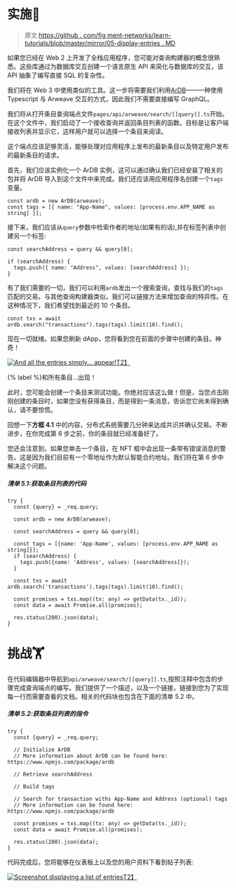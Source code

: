 # 实施🧩

> 原文:[https://github . com/fig ment-networks/learn-tutorials/blob/master/mirror/05-display-entries . MD](https://github.com/figment-networks/learn-tutorials/blob/master/mirror/05-display-entries.md)

如果您已经在 Web 2 上开发了全栈应用程序，您可能对查询构建器的概念很熟悉。这些库通过为数据库交互创建一个语言原生 API 来简化与数据库的交互，该 API 抽象了编写直接 SQL 的复杂性。

我们将在 Web 3 中使用类似的工具。这一步将需要我们利用[ArDB](https://www.npmjs.com/package/ardb)——一种使用 Typescript 与 Arweave 交互的方式，因此我们不需要直接编写 GraphQL。

我们将从打开条目查询端点文件`pages/api/arweave/search/[[query]].ts`开始。在这个文件中，我们启动了一个接收查询并返回条目列表的函数。目标是让客户端接收列表并显示它，这样用户就可以选择一个条目来阅读。

这个端点应该足够灵活，能够处理对应用程序上发布的最新条目以及特定用户发布的最新条目的请求。

首先，我们应该实例化一个 ArDB 实例，这可以通过确认我们已经安装了相关的包并将 ArDB 导入到这个文件中来完成。我们还应该用应用程序名创建一个`tags`变量。

```
const ardb = new ArDB(arweave);
const tags = [{ name: "App-Name", values: [process.env.APP_NAME as string] }];
```

接下来，我们应该从`query`参数中检索作者的地址(如果有的话),并在标签列表中创建另一个标签:

```
const searchAddress = query && query[0];

if (searchAddress) {
  tags.push({ name: "Address", values: [searchAddress] });
}
```

有了我们需要的一切，我们可以利用`ardb`发出一个搜索查询，查找与我们的`tags`匹配的交易。与其他查询构建器类似，我们可以链接方法来增加查询的特异性。在这种情况下，我们希望找到最近的 10 个条目。

```
const txs = await ardb.search("transactions").tags(tags).limit(10).find();
```

现在一切就绪。如果您刷新 dApp，您将看到您在前面的步骤中创建的条目。神奇！

[![And all the entries simply... appear!](../Images/e23403b0734b19e70d8227869ee8bd93.png)T2】](https://raw.githubusercontent.com/figment-networks/learn-tutorials/master/mirror/assets/magic.jpeg)

{% label %}和所有条目...出现！

此时，您可能会创建一个条目来测试功能。你绝对应该这么做！但是，当您点击刚刚创建的条目时，如果您没有获得条目，而是得到一条消息，告诉您它尚未得到确认，请不要惊慌。

回想一下**方框 4.1** 中的内容，分布式系统需要几分钟来达成共识并确认交易。不断进步，在你完成第 6 步之前，你的条目就已经准备好了。

您还会注意到，如果您单击一个条目，在 NFT 框中会出现一条带有错误消息的警告。这是因为我们目前有一个零地址作为默认智能合约地址。我们将在第 6 步中解决这个问题。

##### *清单 5.1:获取条目列表的代码*

```
try {
  const {query} = _req.query;

  const ardb = new ArDB(arweave);

  const searchAddress = query && query[0];

  const tags = [{name: 'App-Name', values: [process.env.APP_NAME as string]}];
  if (searchAddress) {
    tags.push({name: 'Address', values: [searchAddress]});
  }

  const txs = await ardb.search('transactions').tags(tags).limit(10).find();

  const promises = txs.map((tx: any) => getData(tx._id));
  const data = await Promise.all(promises);

  res.status(200).json(data);
}
```

# 挑战<g-emoji class="g-emoji" alias="weight_lifting" fallback-src="https://github.githubassets.com/images/icons/emoji/unicode/1f3cb.png">🏋️</g-emoji>

在代码编辑器中导航到`api/arweave/search/[[query]].ts`,按照注释中包含的步骤完成查询端点的编写。我们提供了一个描述，以及一个链接，链接到您为了实现每一行而需要查看的文档。相关的代码块也包含在下面的清单 5.2 中。

##### *清单 5.2:获取条目列表的指令*

```
try {
  const {query} = _req.query;

  // Initialize ArDB
  // More information about ArDB can be found here: https://www.npmjs.com/package/ardb

  // Retrieve searchAddress

  // Build tags

  // Search for transaction withs App-Name and Address (optional) tags
  // More information can be found here: https://www.npmjs.com/package/ardb

  const promises = txs.map((tx: any) => getData(tx._id));
  const data = await Promise.all(promises);

  res.status(200).json(data);
}
```

代码完成后，您将能够在仪表板上以及您的用户资料下看到帖子列表:

[![Screenshot displaying a list of entries](../Images/d57e0e460d52fd4809fa393fb9acd206.png)T2】](https://raw.githubusercontent.com/figment-networks/learn-tutorials/master/mirror/assets/entries.jpg)